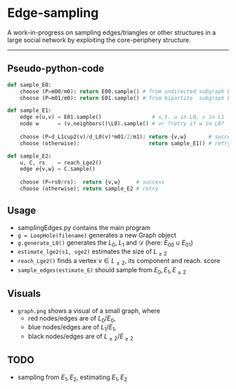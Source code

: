 # Edge-sampling
A work-in-progress on sampling edges/triangles or other structures in a large social network by exploiting the core-periphery structure.

---

## Pseudo-python-code
```python
def sample_E0:
	choose (P=m00/m0): return E00.sample() # from undirected subgraph L0
	choose (P=m01/m0): return E01.sample() # from bipartite  subgraph L0-L1

def sample_E1:
	edge e(u,v) = E01.sample()                # s.t. u in L0, v in L1
	node w      = (v.neighbors()\L0).sample() # or ?retry if w in L0?
	
	choose (P=d_L1cup2(v)/d_L0(v)*m01/2/m1): return {v,w}       # success
	choose (otherwise):                      return sample_E1() # retry

def sample_E2:
	u, C, rs    = reach_Lge2()
	edge e{v,w} = C.sample()
	
	choose (P=rs0/rs):  return {v,w}     # success
	choose (otherwise): return sample_E2 # retry
```

## Usage
- samplingEdges.py contains the main program
- `g = LoopHole(filename)` generates a new Graph object
- `g.generate_L0()` generates the $L_0$, $L_1$ and $\mathcal D$ (here: $E_{00} \cup E_{01}$)
- `estimate_lge2(s1, sge2)` estimates the size of $L_{\ge 2}$
- `reach_Lge2()` finds a vertex $v \in L_{\ge 2}$, its component and reach. score
- `sample_edges(estimate_E)` should sample from $E_0, E_1, E_{\ge2}$

## Visuals
- `graph.png` shows a visual of a small graph, where
  - red nodes/edges are of $L_0 / E_0$,
  - blue nodes/edges are of $L_1 / E_1$,
  - black nodes/edges are of $L_{\ge2} / E_{\ge2}$


## TODO
- sampling from $E_1, E_2$, estimating $E_1, E_2$
